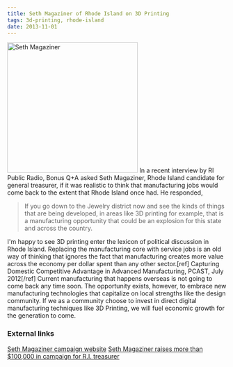 ```yaml
---
title: Seth Magaziner of Rhode Island on 3D Printing
tags: 3d-printing, rhode-island
date: 2013-11-01
---
```

<a href="http://res.cloudinary.com/tylerbenster-com/image/upload/v1404107417/Seth-Magaziner_fecc95.jpg"><img class="size-full wp-image-48 aligncenter" alt="Seth Magaziner" src="http://res.cloudinary.com/tylerbenster-com/image/upload/v1404107417/Seth-Magaziner_fecc95.jpg" width="300" height="300" /></a> In a recent interview by RI Public Radio, Bonus Q+A asked Seth Magaziner, Rhode Island candidate for general treasurer, if it was realistic to think that manufacturing jobs would come back to the extent that Rhode Island once had. He responded,
<blockquote>If you go down to the Jewelry district now and see the kinds of things that are being developed, in areas like 3D printing for example, that is a manufacturing opportunity that could be an explosion for this state and across the country.</blockquote>
<!--more-->

I'm happy to see 3D printing enter the lexicon of political discussion in Rhode Island. Replacing the manufacturing core with service jobs is an old way of thinking that ignores the fact that manufacturing creates more value across the economy per dollar spent than any other sector.[ref] Capturing Domestic Competitive Advantage in Advanced Manufacturing, PCAST, July 2012[/ref] Current manufacturing that happens overseas is not going to come back any time soon. The opportunity exists, however, to embrace new manufacturing technologies that capitalize on local strengths like the design community. If we as a community choose to invest in direct digital manufacturing techniques like 3D Printing, we will fuel economic growth for the generation to come.
<h3>External links</h3>
<a href="http://sethmagaziner.com/">Seth Magaziner campaign website</a>
<a href="http://www.providencejournal.com/politics/content/20131030-seth-magaziner-raises-more-than-100000-in-campaign-for-r.i.-treasurer.ece">Seth Magaziner raises more than $100,000 in campaign for R.I. treasurer</a>
